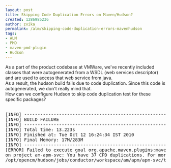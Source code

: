 ```yaml
---
layout: post
title: Skipping Code Duplication Errors on Maven/Hudson?
created: 1286985236
author: zvika
permalink: /alm/skipping-code-duplication-errors-mavenhudson
tags:
- ALM
- PMD
- maven-pmd-plugin
- Hudson
---
```

<p>As a part of the product codebase at VMWare, we've recently included  classes that were autogenerated from a WSDL (web services descriptor)  and are used to access that web service from java.<br />
As a result, the hudson build fails due to code duplication. Since this code is autogenerated, we don't really mind that.<br />
How can we configure Hudson to skip code duplication test for these specific packages?<br />
&nbsp;</p>
<pre>
[INFO] ------------------------------------------------------------------------
[INFO] BUILD FAILURE
[INFO] ------------------------------------------------------------------------
[INFO] Total time: 13.223s
[INFO] Finished at: Tue Oct 12 16:24:34 IST 2010
[INFO] Final Memory: 17M/283M
[INFO] ------------------------------------------------------------------------
[ERROR] Failed to execute goal org.apache.maven.plugins:maven-pmd-plugin:2.5:cpd-check (default-cli) 
on project am-apm-svc: You have 37 CPD duplications. For more details see:
/opt/opencm/hudson/jobs/conductor/workspace/am/apm/apm-svc/target/cpd.xml -&gt; [Help 1]
</pre>
<p>&nbsp;</p>
